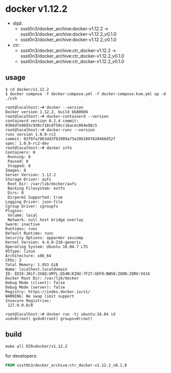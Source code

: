 # docker v1.12.2

* dqd:
    * ssst0n3/docker_archive:docker-v1.12.2 -> ssst0n3/docker_archive:docker-v1.12.2_v0.1.0
    * ssst0n3/docker_archive:docker-v1.12.2_v0.1.0
* ctr:
    * ssst0n3/docker_archive:ctr_docker-v1.12.2 -> ssst0n3/docker_archive:ctr_docker-v1.12.2_v0.1.0
    * ssst0n3/docker_archive:ctr_docker-v1.12.2_v0.1.0

## usage

```shell
$ cd docker/v1.12.2
$ docker compose -f docker-compose.yml -f docker-compose.kvm.yml up -d
./ssh
```

```shell
root@localhost:~# docker --version
Docker version 1.12.2, build bb80604
root@localhost:~# docker-containerd --version
containerd version 0.2.4 commit: 0366d7e9693c930cf18c0f50cc16acec064e96c5
root@localhost:~# docker-runc --version
runc version 1.0.0-rc2
commit: 02f8fa7863dd3f82909a73e2061897828460d52f
spec: 1.0.0-rc2-dev
root@localhost:~# docker info
Containers: 0
 Running: 0
 Paused: 0
 Stopped: 0
Images: 0
Server Version: 1.12.2
Storage Driver: aufs
 Root Dir: /var/lib/docker/aufs
 Backing Filesystem: extfs
 Dirs: 0
 Dirperm1 Supported: true
Logging Driver: json-file
Cgroup Driver: cgroupfs
Plugins:
 Volume: local
 Network: null host bridge overlay
Swarm: inactive
Runtimes: runc
Default Runtime: runc
Security Options: apparmor seccomp
Kernel Version: 4.4.0-210-generic
Operating System: Ubuntu 16.04.7 LTS
OSType: linux
Architecture: x86_64
CPUs: 2
Total Memory: 1.953 GiB
Name: localhost.localdomain
ID: ED3X:JKLF:3XAQ:UM7L:Q54N:KZUU:7F27:GEFO:BWSN:ZUON:JQRU:V4J4
Docker Root Dir: /var/lib/docker
Debug Mode (client): false
Debug Mode (server): false
Registry: https://index.docker.io/v1/
WARNING: No swap limit support
Insecure Registries:
 127.0.0.0/8
```

```shell
root@localhost:~# docker run -ti ubuntu:16.04 id
uid=0(root) gid=0(root) groups=0(root)
```

## build

```shell
make all DIR=docker/v1.12.2
```

for developers:

```dockerfile
FROM ssst0n3/docker_archive:ctr_docker-v1.12.2_v0.1.0
```